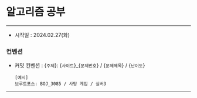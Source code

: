 # 알고리즘 공부
____

- 시작일 : 2024.02.27(화)
### 컨벤션
- 커밋 컨벤션 : {`주제`}: {`사이트`}_{`문제번호`} / {`문제제목`} / {`난이도`}
    ```
    [예시]
    브루트포스: BOJ_3085 / 사탕 게임 / 실버3
    ```
---


